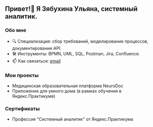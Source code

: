 ## Привет!👋 Я Зябухина Ульяна, системный аналитик.

### Обо мне  
- 🔍 Специализация: сбор требований, моделирование процессов, документирование API.  
- 🛠 Инструменты: BPMN, UML, SQL, Postman, Jira, Confluence.  
- 📫 Как связаться: [email](mailto:ulianazus@gmail.com)

### Мои проекты
- Медицинская образовательная платформа NeuroDoc
- Приложение для умного дома (в рамках обучения в Яндекс.Практикуме)

### Сертификаты  
- Профессия "Системный аналитик" от Яндекс.Практикума
